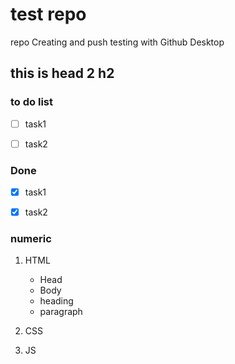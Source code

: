 # test repo

repo Creating and push testing with Github Desktop

## this is head 2 h2

### to do list

- [ ] task1
- [ ] task2


###  Done

- [x] task1
- [x] task2


### numeric

1. HTML
    - Head
    - Body
    - heading
    - paragraph
    
2. CSS
3. JS


